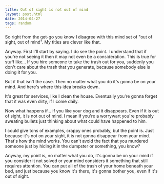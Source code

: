 ```yaml
---
title: Out of sight is not out of mind
layout: post.html
date: 2014-04-27
tags: random
---
```


So right from the get-go you know I disagree with this mind set of "out of
sight, out of mind".  My titles are clever like that.

Anyway. First I'll start by saying.  I do see the point.  I understand that if
you're not seeing it then it may not even be a consideration.  This is true for
stuff like... If you hire someone to take the trash out for you, suddenly you
don't care about the trash that you generate, because somebody else is doing it
for you.

But if that isn't the case.  Then no matter what you do it's gonna be on your
mind.  And here's where this idea breaks down.

It's great for services, like I clean the house.  Eventually you're gonna forget
that it was even dirty, if I come daily.

Now what happens if... if you like your dog and it disappears.  Even if it is
out of sight, it is not out of mind.  I mean if you're a worrywart you're
probably sweating bullets just thinking about what could have happened to him.

I could give tons of examples, crappy ones probably, but the point is.  Just
because it's not on your sight, it is not gonna disappear from your mind.
That's how the mind works.  You can't avoid the fact that you murdered someone
just by hiding it in the dumpster or something, you know?

Anyway, my point is, no matter what you do, it's gonna be on your mind if you
consider it not solved or your mind considers it something that still requires
attention.  You can put all of the trash of your home beneath your bed, and just
because you know it's there, it's gonna bother you, even if it's out of sight.
